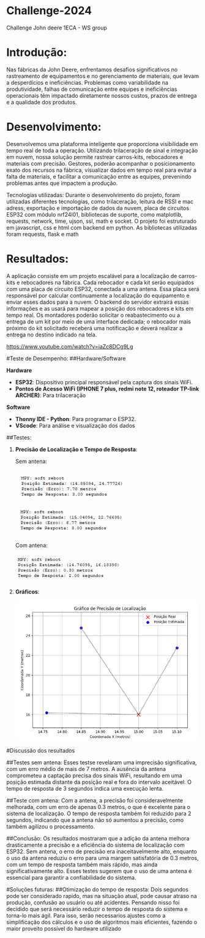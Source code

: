 # Challenge-2024
Challenge John deere 1ECA - WS group

# Introdução:
   Nas fábricas da John Deere, enfrentamos desafios significativos no rastreamento de equipamentos e no gerenciamento de materiais, que levam a desperdícios e ineficiências. Problemas como variabilidade na produtividade, falhas de comunicação entre equipes e ineficiências operacionais têm impactado diretamente nossos custos, prazos de entrega e a qualidade dos produtos.

# Desenvolvimento:
  Desenvolvemos uma plataforma inteligente que proporciona visibilidade em tempo real de toda a operação. Utilizando trilaceração de sinal e integração em nuvem, nossa solução permite rastrear carros-kits, rebocadores e materiais com precisão. Gestores, poderão acompanhar o posicionamento exato dos recursos na fábrica, visualizar dados em tempo real para evitar a falta de materiais, e facilitar a comunicação entre as equipes, prevenindo problemas antes que impactem a produção.

Tecnologias utilizadas:
   Durante o desenvolvimento do projeto, foram utilizadas diferentes tecnologias, como trilaceração, leitura de RSSI e mac adress, exportação e importação de dados da nuvem, placa de circuitos ESP32 com módulo nrf24l01, bibliotecas de suporte, como matplotlib, requests, network, time, ujson, ssl, math e socket.
   O projeto foi estruturado em javascript, css e html com backend em python. As bibliotecas utilizadas foram requests, flask e math

# Resultados:
   A aplicação consiste em um projeto escalável para a localização de carros-kits e rebocadores na fábrica. Cada rebocador e cada kit serão equipados com uma placa de circuito ESP32, conectada a uma antena. Essa placa será responsável por calcular continuamente a localização do equipamento e enviar esses dados para a nuvem. O backend do servidor extrairá essas informações e as usará para mapear a posição dos rebocadores e kits em tempo real. Os montadores poderão solicitar o reabastecimento ou a entrega de um kit por meio de uma interface dedicada; o rebocador mais próximo do kit solicitado receberá uma notificação e deverá realizar a entrega no destino indicado na tela.

https://www.youtube.com/watch?v=iaZc8DCg9Lg

#Teste de Desempenho:
##Hardware/Software

**Hardware**
- **ESP32**: Dispositivo principal responsável pela captura dos sinais WiFi.
- **Pontos de Acesso WiFi (IPHONE 7 plus, redmi note 12, roteador TP-link ARCHER)**: Para trilaceração

**Software**
- **Thonny IDE - Python**: Para programar o ESP32.
- **VScode**: Para análise e visualização dos dados

##Testes:

1. **Precisão de Localização e Tempo de Resposta**:

   Sem antena:
   
   ![Output Terminal](assets/teste_de_precisao_e_tempo_sem_antena_1.png)

   ![Output Terminal](assets/teste_de_precisao_e_tempo_sem_antena_2.png)

   Com antena:
   
   ![Output Terminal](assets/teste_de_precisao_e_tempo_com_antena_1.png)
3. **Gráficos**:

   ![Output Terminal](assets/grafico.png)

#Discussão dos resultados

   ##Testes sem antena:
      Esses testse revelaram uma imprecisão significativa, com um erro médio de mais de 7 metros. A ausência da antena comprometeu a captação precisa dos sinais WiFi, resultando em uma posição estimada distante da posição real e fora do intervalo aceitável. O tempo de resposta de 3 segundos indica uma execução lenta.

   ##Teste com antena:
      Com a antena, a precisão foi consideravelmente melhorada, com um erro de apenas 0.3 metros, o que é excelente para o sistema de localização. O tempo de resposta também foi reduzido para 2 segundos, indicando que a antena não só aumentou a precisão, como também agilizou o processamento.

   ##Conclusão:
      Os resultados mostraram que a adição da antena melhora drasticamente a precisão e a eficiência do sistema de localização com ESP32. Sem antena, o erro de precisão era inaceitavelmente alto, enquanto o uso da antena reduziu o erro para uma margem satisfatória de 0.3 metros, com um tempo de resposta também mais rápido, mas ainda significativamente alto. Esses testes sugerem que o uso de uma antena é essencial para garantir a confiabilidade do sistema.

#Soluções futuras:
   ##Otimização do tempo de resposta:
      Dois segundos pode ser considerado rapido, mas na situação atual, pode causar atraso na produção, confusão ao usuário ou até acidentes. Pensando nisso foi decidido que será necessário reduzir o tempo de resposta do sistema e torna-lo mais ágil. Para isso, serão necessarios ajustes como a simplificação dos cálculos e o uso de algoritmos mais eficientes, fazendo o maior proveito possível do hardware utilizado
